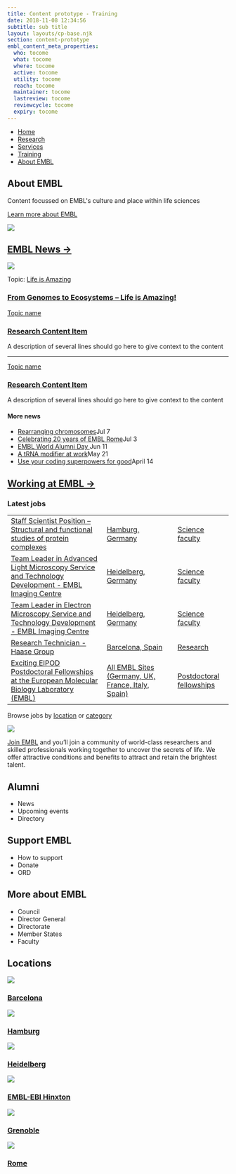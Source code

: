 ```yaml
---
title: Content prototype - Training
date: 2018-11-08 12:34:56
subtitle: sub title
layout: layouts/cp-base.njk
section: content-prototype
embl_content_meta_properties:
  who: tocome
  what: tocome
  where: tocome
  active: tocome
  utility: tocome
  reach: tocome
  maintainer: tocome
  lastreview: tocome
  reviewcycle: tocome
  expiry: tocome
---
```

<section class="cp-container vf-grid vf-grid__col-1">
  <nav class="vf-navigation vf-navigation--global">
    <ul class="vf-navigation__list | vf-list--inline">
      <li class="vf-navigation__item"><a href="../index.html" class="vf-navigation__link">Home</a></li>
      <li class="vf-navigation__item"><a href="../research/index.html" class="vf-navigation__link">Research</a></li>
      <li class="vf-navigation__item"><a href="../services/index.html" class="vf-navigation__link">Services</a></li>
      <li class="vf-navigation__item"><a href="../training/index.html" class="vf-navigation__link">Training</a></li>
      <li class="vf-navigation__item"><a href="../about/index.html" class="vf-navigation__link">About EMBL</a></li>
    </ul>
  </nav>
</section>

<section class="cp-container vf-grid vf-grid__col-1">
  <h1>About EMBL</h1>
</section>

<section class="cp-container vf-grid vf-grid__col-2">
  <div>
  <p class="cp-lede">Content focussed on EMBL's culture and place within life sciences </p>
  <p><a href="#">Learn more about EMBL</a></p>
  </div>
  <div>
    <img src="/images/grey-box.png"  class="cp-image-responsive"/>
  </div>
</section>


<section id="research" class="cp-container vf-grid vf-grid__col-1">
<div>
 <h2><a href="research/index.html">EMBL News &rarr;</a></h2>

  <div class=" vf-grid vf-grid__col-3">
      <div class="cp-card">
        <img src="/images/grey-box.png"  class="cp-image-responsive"/>
        <p class="cp-meta">Topic: <a href="#">Life is Amazing</a></p>
        <h3><a href="#">From Genomes to Ecosystems – Life is Amazing!</a></h3>
      </div>
       <div>
          <p class="cp-meta"><a href="#">Topic name</a></p>
          <h3><a href="#">Research Content Item</a></h3>
          <p>A description of several lines should go here to give context to the content</p>
          <hr />
          <p class="cp-meta"><a href="#">Topic name</a></p>
          <h3><a href="#">Research Content Item</a></h3>
          <p>A description of several lines should go here to give context to the content</p>
      </div>
    <div>
      <h4>More news</h4>
      <ul>
          <li><a href="#">Rearranging chromosomes</a><span class="cp-meta">Jul 7</span></li>
          <li><a href="#">Celebrating 20 years of EMBL Rome</a><span class="cp-meta">Jul 3</span</li>
          <li><a href="#">EMBL World Alumni Day </a><span class="cp-meta">Jun 11</span</li>
          <li><a href="#">A tRNA modifier at work</a><span class="cp-meta">May 21</span</li>
          <li><a href="#">Use your coding superpowers for good</a><span class="cp-meta">April 14</span</li>
        </ul>
    </div>
     
  </div>
</div>
</section>

<section class="cp-container vf-grid vf-grid__col-1">
<div>
  <h2><a href="#">Working at EMBL &rarr;</a></h2>

<div class="vf-grid vf-grid__col-3">
<div class="vf-grid__col--span-2">
  <h3>Latest jobs</h3>
  <table class="cp-table">
        <tbody>
          <tr>
            <td><a href="#">Staff Scientist Position – Structural and functional studies of protein complexes</a></td>
            <td><a href="#" class="cp-meta">Hamburg, Germany</span><td>
            <td><a href="#" class="cp-meta">Science faculty</a></td>
          </tr>
          <tr>
            <td><a href="#">Team Leader in Advanced Light Microscopy Service and Technology Development - EMBL Imaging Centre</a></td>
            <td><a href="#" class="cp-meta">Heidelberg, Germany</span><td>
            <td><a href="#" class="cp-meta">Science faculty</a></td>
          </tr>
          <tr>
            <td><a href="#">Team Leader in Electron Microscopy Service and Technology Development - EMBL Imaging Centre</a></td>
            <td><a href="#" class="cp-meta">Heidelberg, Germany</span><td>
            <td><a href="#" class="cp-meta">Science faculty</a></td>
          </tr>
          <tr>
            <td><a href="#">Research Technician - Haase Group</a></td>
            <td><a href="#" class="cp-meta">Barcelona, Spain</span><td>
            <td><a href="#" class="cp-meta">Research</a></td>
          </tr>
          <tr>
            <td><a href="#">Exciting EIPOD Postdoctoral Fellowships at the European Molecular Biology Laboratory (EMBL)</a></td>
            <td><a href="#" class="cp-meta">All EMBL Sites (Germany, UK, France, Italy, Spain)</span><td>
            <td><a href="#" class="cp-meta">Postdoctoral fellowships</a></td>
          </tr>
        </tbody>
      </table>
  <p>Browse jobs by <a href="#">location</a> or <a href="#">category</a></p>
</div>
<div>
  <img src="/images/grey-box.png"  class="cp-image-responsive"/>
  <p><a href="#">Join EMBL</a> and you’ll join a community of world-class researchers and skilled professionals working together to uncover the secrets of life. We offer attractive conditions and benefits to attract and retain the brightest talent.</p>
</div>
</div>
</section>

<section class="cp-container vf-grid vf-grid__col-1">
  <h2>Alumni</h2>
  <ul>
    <li>News</li>
    <li>Upcoming events</li>
    <li>Directory</li>
  </ul>
</section>

<section class="cp-container vf-grid vf-grid__col-1">
  <h2>Support EMBL</h2>
  <ul>
    <Li>How to support</li>
    <Li>Donate</li>
    <Li>ORD</li>
  </ul>
</section>

<section class="cp-container vf-grid vf-grid__col-1">
  <h2>More about EMBL</h2>
  <ul>
    <Li>Council</li>
    <li>Director General</li>
    <li>Directorate</li>
    <li>Member States</li>
    <li>Faculty</li>
  </ul>
</section>


<section class="cp-container vf-grid vf-grid__col-1">
<div>
 <h2>Locations</h2>
<div class="vf-grid vf-grid__col-3"">
    <a href="#">
      <div class="cp-card">
        <img src="/images/grey-box.png"  class="cp-image-responsive"/>
        <h3>Barcelona</h3>
      </div>
    </a>
    <a href="#">
      <div class="cp-card">
        <img src="/images/grey-box.png"  class="cp-image-responsive"/>
        <h3>Hamburg</h3>
      </div>
    </a>
    <a href="#">
      <div class="cp-card">
        <img src="/images/grey-box.png"  class="cp-image-responsive"/>
        <h3>Heidelberg</h3>
      </div>
    </a>
    <a href="#">
      <div class="cp-card">
        <img src="/images/grey-box.png"  class="cp-image-responsive"/>
        <h3>EMBL-EBI Hinxton</h3>
      </div>
    </a>
    <a href="#">
      <div class="cp-card">
        <img src="/images/grey-box.png"  class="cp-image-responsive"/>
        <h3>Grenoble</h3>
      </div>
    </a>
    <a href="#">
      <div class="cp-card">
        <img src="/images/grey-box.png"  class="cp-image-responsive"/>
        <h3>Rome</h3>
      </div>
    </a>
</div>
</div>
</section>
